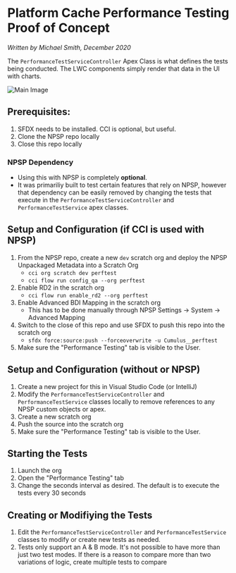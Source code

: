 # Platform Cache Performance Testing Proof of Concept
_Written by Michael Smith, December 2020_

The `PerformanceTestServiceController` Apex Class is what defines the tests being conducted. The LWC components simply render that data in the UI with charts.

![Main Image](https://github.com/force2b/Performance-Tester-AB/blob/main/images/PerfTestPage.png)

## Prerequisites:
1. SFDX needs to be installed. CCI is optional, but useful.
2. Clone the NPSP repo locally
3. Close this repo locally

### NPSP Dependency
- Using this with NPSP is completely **optional**.
- It was primariliy built to test certain features that rely on NPSP, however that dependency can be easily removed by changing the tests that execute in the `PerformanceTestServiceController` and `PerformanceTestService` apex classes. 

## Setup and Configuration (if CCI is used with NPSP)
1. From the NPSP repo, create a new `dev` scratch org and deploy the NPSP Unpackaged Metadata into a Scratch Org
   - `cci org scratch dev perftest`
   - `cci flow run config_qa --org perftest`
2. Enable RD2 in the scratch org
   - `cci flow run enable_rd2 --org perftest`
3. Enable Advanced BDI Mapping in the scratch org
   -  This has to be done manually through NPSP Settings -> System -> Advanced Mapping
4. Switch to the close of this repo and use SFDX to push this repo into the scratch org
   - `sfdx force:source:push --forceoverwrite -u Cumulus__perftest`
5. Make sure the "Performance Testing" tab is visible to the User. 

## Setup and Configuration (without or NPSP)
1. Create a new project for this in Visual Studio Code (or IntelliJ)
2. Modify the `PerformanceTestServiceController` and `PerformanceTestService` classes locally to remove references to any NPSP custom objects or apex.
3. Create a new scratch org 
4. Push the source into the scratch org
5. Make sure the "Performance Testing" tab is visible to the User. 

## Starting the Tests
1. Launch the org
2. Open the "Performance Testing" tab
3. Change the seconds interval as desired. The default is to execute the tests every 30 seconds

## Creating or Modifiying the Tests
1. Edit the `PerformanceTestServiceController` and `PerformanceTestService` classes to modify or create new tests as needed.
2. Tests only support an A & B mode. It's not possible to have more than just two test modes. If there is a reason to compare more than two variations of logic, create multiple tests to compare
